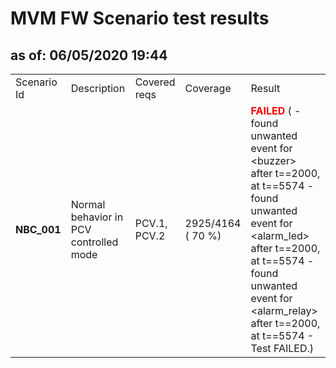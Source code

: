 <H1>MVM FW Scenario test results</H1>
<H2>as of: 06/05/2020 19:44</H2>
<Table>
<Tr><Td>Scenario Id</Td><Td>Description</Td><Td>Covered reqs</Td><Td>Coverage</Td><Td>Result</Td></Tr>
<Tr><Td><B> NBC_001</B></Td><Td>Normal behavior in PCV controlled mode</Td><Td>PCV.1, PCV.2</Td><Td>2925/4164 (   70 &percnt;)</Td><Td><B><Font color="red">FAILED</Font></B> ( - found unwanted event for &lt;buzzer&gt; after t==2000, at t==5574 - found unwanted event for &lt;alarm_led&gt; after t==2000, at t==5574 - found unwanted event for &lt;alarm_relay&gt; after t==2000, at t==5574 - Test FAILED.)</Td></Tr>
</Table>
